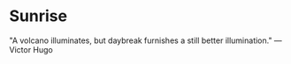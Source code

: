 # Sunrise
"A volcano illuminates, but daybreak furnishes a still better illumination."
&mdash; Victor Hugo
